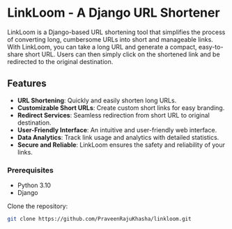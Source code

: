# LinkLoom - A Django URL Shortener

LinkLoom is a Django-based URL shortening tool that simplifies the process of converting long, cumbersome URLs into short and manageable links. With LinkLoom, you can take a long URL and generate a compact, easy-to-share short URL. Users can then simply click on the shortened link and be redirected to the original destination.

## Features

- **URL Shortening**: Quickly and easily shorten long URLs.
- **Customizable Short URLs**: Create custom short links for easy branding.
- **Redirect Services**: Seamless redirection from short URL to original destination.
- **User-Friendly Interface**: An intuitive and user-friendly web interface.
- **Data Analytics**: Track link usage and analytics with detailed statistics.
- **Secure and Reliable**: LinkLoom ensures the safety and reliability of your links.

### Prerequisites

- Python 3.10
- Django

Clone the repository:

   ```bash
   git clone https://github.com/PraveenRajuKhasha/linkloom.git

